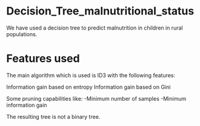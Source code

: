 # Decision_Tree_malnutritional_status
We have used a decision tree to predict malnutrition in children in rural populations.
# Features used
The main algorithm which is used is ID3 with the following features:

Information gain based on entropy
Information gain based on Gini

Some pruning capabilities like:
-Minimum number of samples
-Minimum information gain

The resulting tree is not a binary tree. 
